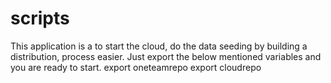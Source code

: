 # scripts
This application is a to start the cloud, do the data seeding by building a distribution, process easier. Just export the below mentioned variables and you are ready to start.
export oneteamrepo
export cloudrepo

